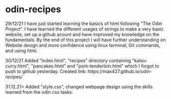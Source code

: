 # odin-recipes
<body>
<p>
29/12/21
I have just started learning the basics of html following "The Odin Project". I have learned the different usages of strings to make a very basic website, set up a github acount and have improved my knowledge on the fundamentals. By the end of this project I will have further understanding on Website design and more confidence using linux terminal, Git commands, and using html.</p>

<p>30/12/21
Added "index.html", "recipes" directory containing "katsu-curry.html", "pancakes.html" and "pork-tenderloin.html" which I forgot to push to github yesterday. Created link: https://max427.github.io/odin-recipes/</p>

<p>31.12.21>
Added "style.css", changed webpage design using the skills learned from the odin css tasks.
</body>